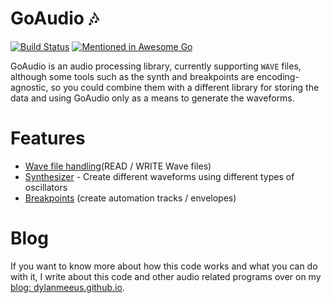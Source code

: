 # GoAudio 🎶
[![Build
Status](https://travis-ci.com/DylanMeeus/GoAudio.svg?branch=master)](https://travis-ci.com/DylanMeeus/GoAudio)
[![Mentioned in Awesome Go](https://awesome.re/mentioned-badge.svg)](https://github.com/avelino/awesome-go)


GoAudio is an audio processing library, currently supporting `WAVE` files, although some tools such
as the synth and breakpoints are encoding-agnostic, so you could combine them with a different
library for storing the data and using GoAudio only as a means to generate the waveforms.

# Features

- [Wave file handling](wave)(READ / WRITE Wave files)
- [Synthesizer](synthesizer) - Create different waveforms using different types of oscillators
- [Breakpoints](breakpoint) (create automation tracks / envelopes)


# Blog

If you want to know more about how this code works and what you can do with it, I write about this code and other audio related programs over on my [blog:
dylanmeeus.github.io](https://dylanmeeus.github.io).



